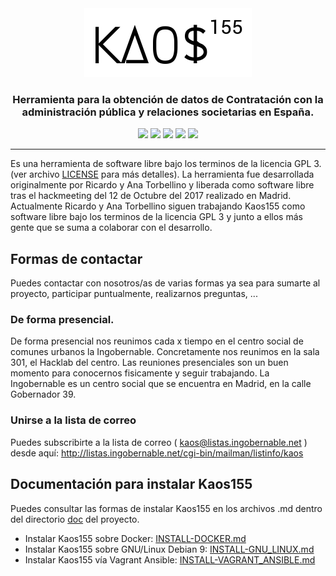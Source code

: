 <div align="center" id="top" valign="top">
	<a href="https://github.com/ingobernable/kaos155#top"><img src="doc/logo/logo.png" /></a>
	<h3 align="center">Herramienta para la obtención de datos de Contratación con la administración pública y relaciones societarias en España.</h3>
</div>
<p align="center" id="badges">
	<a href="#top"><img src="https://img.shields.io/badge/manuales-draft-red.svg?style=flat-square" /></a>
	<img src="https://img.shields.io/badge/c%C3%B3digo-prototype-red.svg?style=flat-square" />
	<a href="https://nodejs.org/"><img src="https://img.shields.io/badge/lenguaje-NodeJS%2FMySQL-yellow.svg?style=flat-square" /></a>
	<a href="https://github.com/ingobernable/kaos155/blob/master/LICENSE"><img src="https://img.shields.io/badge/licencia-GPLv3-green.svg?style=flat-square" /></a>
	<img src="https://img.shields.io/badge/chat-XMPP-ff69b4.svg" />
</p>

-----

Es una herramienta de software libre bajo los terminos de la licencia GPL 3. (ver archivo [LICENSE](https://github.com/Ingobernable/kaos155/blob/master/LICENSE) para más detalles).
La herramienta fue desarrollada originalmente por Ricardo y Ana Torbellino y liberada como software libre tras el hackmeeting del 12 de Octubre del 2017 realizado en Madrid.
Actualmente Ricardo y Ana Torbellino siguen trabajando Kaos155 como software libre bajo los terminos de la licencia GPL 3 y junto a ellos más gente que se suma a colaborar con el desarrollo.

## Formas de contactar

Puedes contactar con nosotros/as de varias formas ya sea para sumarte al proyecto, participar puntualmente, realizarnos preguntas, ...

### De forma presencial.

De forma presencial nos reunimos cada x tiempo en el centro social de comunes urbanos la Ingobernable. Concretamente nos reunimos en la sala 301, el Hacklab del centro.
Las reuniones presenciales son un buen momento para conocernos fisicamente y seguir trabajando.
La Ingobernable es un centro social que se encuentra en Madrid, en la calle Gobernador 39.

### Unirse a la lista de correo

Puedes subscribirte a la lista de correo ( kaos@listas.ingobernable.net ) desde aquí:
http://listas.ingobernable.net/cgi-bin/mailman/listinfo/kaos

## Documentación para instalar Kaos155

Puedes consultar las formas de instalar Kaos155 en los archivos .md dentro del directorio [doc](https://github.com/Ingobernable/kaos155/blob/master/doc/) del proyecto.

* Instalar Kaos155 sobre Docker: [INSTALL-DOCKER.md](https://github.com/Ingobernable/kaos155/blob/master/doc/INSTALL-DOCKER.md)
* Instalar Kaos155 sobre GNU/Linux Debian 9: [INSTALL-GNU_LINUX.md](https://github.com/Ingobernable/kaos155/blob/master/doc/INSTALL-GNU_LINUX.md)
* Instalar Kaos155 vía Vagrant Ansible: [INSTALL-VAGRANT_ANSIBLE.md](https://github.com/Ingobernable/kaos155/blob/master/doc/INSTALL-VAGRANT_ANSIBLE.md)
